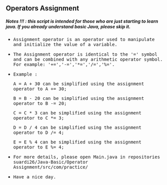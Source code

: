 ## Operators Assignment
##### Notes !!! : this script is intended for those who are just starting to learn java. If you already understand basic Java, please skip it.


- <samp>Assignment operator is an operator used to manipulate and initialize the value of a variable.</samp>

- <samp>The Assignment operator is identical to the '=' symbol and can be combined with any arithmetic operator symbol. For example: '+=','-=','*=','/=','%='.</samp>
 
- <samp>Example :</samp> 
  
     <samp>A = A + 30 can be simplified using the assignment operator to A += 30;</samp>
     
     <samp>B = B - 20 can be simplified using the assignment operator to B -= 20;</samp>
     
     <samp>C = C * 3 can be simplified using the assignment operator to C *= 3;</samp>
     
     <samp>D = D / 4 can be simplified using the assignment operator to D /= 4;</samp>
     
     <samp>E = E % 4 can be simplified using the assignment operator to E %= 4;</samp>
     
- <samp>For more details, please open Main.java in repositories suardi26/Java-Basic/Operator Assignment/src/com/practice/</samp>
     
- <samp>Have a nice day.</samp>
